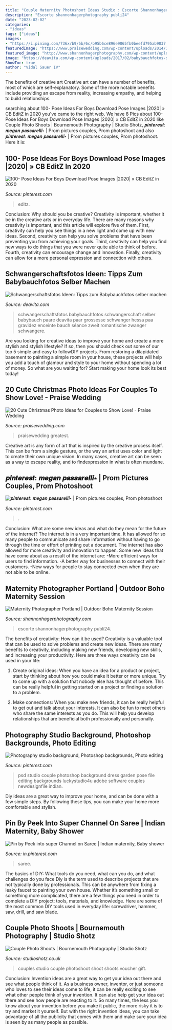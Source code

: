 ```yaml
---
title: "Couple Maternity Photoshoot Ideas Studio : Escorte Shannonhagerphotography Publi24"
description: "Escorte shannonhagerphotography publi24"
date: "2023-02-02"
categories:
- "ideas"
tags: ["ideas"]
images:
- "https://i.pinimg.com/736x/b9/5b/6c/b95b6ce896e9065fb0beefd795ab9037.jpg"
featuredImage: "https://www.praisewedding.com/wp-content/uploads/2014/12/christmaslover01-cozy.jpg"
featured_image: "http://www.shannonhagerphotography.com/wp-content/uploads/2016/05/17-3316-post/maternity-photographer-portland-oregon-10(pp_w768_h1148).jpg"
image: "https://deavita.com/wp-content/uploads/2017/02/babybauchfotos-selber-machen-schwangerschaftsfotos-ideen-tipps-schwarz-weiss-paar-wltern.jpg"
ShowToc: true
author: "Vidal Sauer IV"
---
```



The benefits of creative art
Creative art can have a number of benefits, most of which are self-explanatory. Some of the more notable benefits include providing an escape from reality, increasing empathy, and helping to build relationships.

	

		
searching about 100- Pose Ideas For Boys Download Pose Images |2020| » CB EditZ in 2020 you've came to the right web. We have 8 Pics about 100- Pose Ideas For Boys Download Pose Images |2020| » CB EditZ in 2020 like Couple Photo Shoots | Bournemouth Photography | Studio Shotz, 𝒑𝒊𝒏𝒕𝒆𝒓𝒆𝒔𝒕: 𝒎𝒆𝒈𝒂𝒏 𝒑𝒂𝒔𝒔𝒂𝒓𝒆𝒍𝒍𝒊⋆ | Prom pictures couples, Prom photoshoot and also 𝒑𝒊𝒏𝒕𝒆𝒓𝒆𝒔𝒕: 𝒎𝒆𝒈𝒂𝒏 𝒑𝒂𝒔𝒔𝒂𝒓𝒆𝒍𝒍𝒊⋆ | Prom pictures couples, Prom photoshoot. Here it is:
		
    
## 100- Pose Ideas For Boys Download Pose Images |2020| » CB EditZ In 2020

<img loading=lazy src="https://i.pinimg.com/736x/b9/5b/6c/b95b6ce896e9065fb0beefd795ab9037.jpg" onerror="this.onerror=null;this.src='https://tse1.mm.bing.net/th?id=OIP.72GH64M7FFycAruIsNWvKAHaJP&amp;pid=15.1';" alt="100- Pose Ideas For Boys Download Pose Images |2020| » CB EditZ in 2020">

_Source: pinterest.com_

>editz. 

	

Conclusion: Why should you be creative?
Creativity is important, whether it be in the creative arts or in everyday life. There are many reasons why creativity is important, and this article will explore five of them. First, creativity can help you see things in a new light and come up with new ideas. Second, creativity can help you solve problems that have been preventing you from achieving your goals. Third, creativity can help you find new ways to do things that you were never quite able to think of before. Fourth, creativity can encourage change and innovation. Finally, creativity can allow for a more personal expression and connection with others.

    
## Schwangerschaftsfotos Ideen: Tipps Zum Babybauchfotos Selber Machen

<img loading=lazy src="https://deavita.com/wp-content/uploads/2017/02/babybauchfotos-selber-machen-schwangerschaftsfotos-ideen-tipps-schwarz-weiss-paar-wltern.jpg" onerror="this.onerror=null;this.src='https://tse2.mm.bing.net/th?id=OIP.-XB7kyoP1VSCPpFQDGfpSAHaLH&amp;pid=15.1';" alt="Schwangerschaftsfotos Ideen: Tipps zum Babybauchfotos selber machen">

_Source: deavita.com_

>schwangerschaftsfotos babybauchfotos schwangerschaft selber babybauch paare deavita paar grossesse schwanger hessa paa gravidez enceinte bauch séance zweit romantische zwanger schwangere. 

	

Are you looking for creative ideas to improve your home and create a more stylish and stylish lifestyle? If so, then you should check out some of our top 5 simple and easy to followDIY projects. From restoring a dilapidated basement to painting a simple room in your house, these projects will help you add a touch of glamour and style to your home without spending a lot of money. So what are you waiting for? Start making your home look its best today!

    
## 20 Cute Christmas Photo Ideas For Couples To Show Love! - Praise Wedding

<img loading=lazy src="https://www.praisewedding.com/wp-content/uploads/2014/12/christmaslover01-cozy.jpg" onerror="this.onerror=null;this.src='https://tse3.mm.bing.net/th?id=OIP.L-8k6171M2PUUZ1VU_m65gHaVD&amp;pid=15.1';" alt="20 Cute Christmas Photo Ideas for Couples to Show Love! - Praise Wedding">

_Source: praisewedding.com_

>praisewedding greatest. 

	

Creative art is any form of art that is inspired by the creative process itself. This can be from a single gesture, or the way an artist uses color and light to create their own unique vision. In many cases, creative art can be seen as a way to escape reality, and to findexpression in what is often mundane.

    
## 𝒑𝒊𝒏𝒕𝒆𝒓𝒆𝒔𝒕: 𝒎𝒆𝒈𝒂𝒏 𝒑𝒂𝒔𝒔𝒂𝒓𝒆𝒍𝒍𝒊⋆ | Prom Pictures Couples, Prom Photoshoot

<img loading=lazy src="https://i.pinimg.com/736x/93/8e/e0/938ee0c996acda8df06c57c63a00b388.jpg" onerror="this.onerror=null;this.src='https://tse3.mm.bing.net/th?id=OIP.j5h53Xi07HmtR9dYJglhnQHaNK&amp;pid=15.1';" alt="𝒑𝒊𝒏𝒕𝒆𝒓𝒆𝒔𝒕: 𝒎𝒆𝒈𝒂𝒏 𝒑𝒂𝒔𝒔𝒂𝒓𝒆𝒍𝒍𝒊⋆ | Prom pictures couples, Prom photoshoot">

_Source: pinterest.com_

>. 

	

Conclusion: What are some new ideas and what do they mean for the future of the internet?
The internet is in a very important time. It has allowed for so many people to communicate and share information without having to go through the time or effort of printing out a document. The internet has also allowed for more creativity and innovation to happen. Some new ideas that have come about as a result of the internet are: 
-More efficient ways for users to find information.
-A better way for businesses to connect with their customers. 
-New ways for people to stay connected even when they are not able to be online.

    
## Maternity Photographer Portland | Outdoor Boho Maternity Session

<img loading=lazy src="http://www.shannonhagerphotography.com/wp-content/uploads/2016/05/17-3316-post/maternity-photographer-portland-oregon-10(pp_w768_h1148).jpg" onerror="this.onerror=null;this.src='https://tse3.mm.bing.net/th?id=OIP.x780Sbl_yLPC6q65TB8Y1QHaLE&amp;pid=15.1';" alt="Maternity Photographer Portland | Outdoor Boho Maternity Session">

_Source: shannonhagerphotography.com_

>escorte shannonhagerphotography publi24. 

	

The benefits of creativity: How can it be used?
Creativity is a valuable tool that can be used to solve problems and create new ideas. There are many benefits to creativity, including making new friends, developing new skills, and increasing your productivity. Here are three ways creativity can be used in your life: 
1. Create original ideas: When you have an idea for a product or project, start by thinking about how you could make it better or more unique. Try to come up with a solution that nobody else has thought of before. This can be really helpful in getting started on a project or finding a solution to a problem.

2. Make connections: When you make new friends, it can be really helpful to get out and talk about your interests. It can also be fun to meet others who share the same interests as you do. This will help you develop relationships that are beneficial both professionally and personally.

    
## Photography Studio Background, Photoshop Backgrounds, Photo Editing

<img loading=lazy src="https://i.pinimg.com/originals/54/6c/f7/546cf71554639922949e95289616a821.jpg" onerror="this.onerror=null;this.src='https://tse1.mm.bing.net/th?id=OIP.uXyO3rauYDx1DvsIBCpydwHaJQ&amp;pid=15.1';" alt="Photography studio background, Photoshop backgrounds, Photo editing">

_Source: pinterest.com_

>psd studio couple photoshop background dress garden pose file editing backgrounds luckystudio4u adobe software couples newdesignfile indian. 

	

Diy ideas are a great way to improve your home, and can be done with a few simple steps. By following these tips, you can make your home more comfortable and stylish.

    
## Pin By Peek Into Super Channel On Saree | Indian Maternity, Baby Shower

<img loading=lazy src="https://i.pinimg.com/736x/f8/b6/e0/f8b6e03af6edfe21bd0e13a5cdf7f972.jpg" onerror="this.onerror=null;this.src='https://tse3.mm.bing.net/th?id=OIP.lDQcymehub7TsmfwSDg55wHaJP&amp;pid=15.1';" alt="Pin by Peek into super Channel on Saree | Indian maternity, Baby shower">

_Source: in.pinterest.com_

>saree. 

	

The basics of DIY: What tools do you need, what can you do, and what challenges do you face
Diy is the term used to describe projects that are not typically done by professionals. This can be anywhere from fixing a leaky faucet to painting your own house. Whether it’s something small or something more complicated, there are a few things you need in order to complete a DIY project: tools, materials, and knowledge. Here are some of the most common DIY tools used in everyday life: screwdriver, hammer, saw, drill, and saw blade.

    
## Couple Photo Shoots | Bournemouth Photography | Studio Shotz

<img loading=lazy src="https://www.studioshotz.co.uk/wp-content/uploads/couples-photoshoot.jpg" onerror="this.onerror=null;this.src='https://tse4.mm.bing.net/th?id=OIP.luKWy-HN-ot4QycQiyyBTQHaHa&amp;pid=15.1';" alt="Couple Photo Shoots | Bournemouth Photography | Studio Shotz">

_Source: studioshotz.co.uk_

>couples studio couple photoshoot shoot shoots voucher gift. 

	

Conclusion: Invention ideas are a great way to get your idea out there and see what people think of it.
As a business owner, inventor, or just someone who loves to see their ideas come to life, it can be really exciting to see what other people think of your invention. It can also help get your idea out there and see how people are reacting to it. So many times, the less you know about your invention before you make it public, the more risky it is to try and market it yourself. But with the right invention ideas, you can take advantage of all the publicity that comes with them and make sure your idea is seen by as many people as possible.

